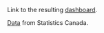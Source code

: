 Link to the resulting [dashboard](https://public.tableau.com/app/profile/joshdavham/viz/IndigenousLanguagesofCanada/Dashboard1).

[Data](https://www12.statcan.gc.ca/census-recensement/2016/dp-pd/hlt-fst/lang/Table.cfm?Lang=E&T=41&SP=1&geo=01) from Statistics Canada.
